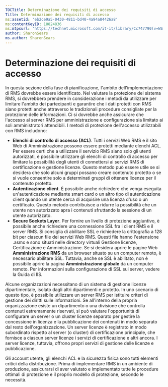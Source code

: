 ```yaml
---
TOCTitle: Determinazione dei requisiti di accesso
Title: Determinazione dei requisiti di accesso
ms:assetid: 'eb2ce9a5-0430-4811-bd40-4a94a84426a8'
ms:contentKeyID: 18824836
ms:mtpsurl: 'https://technet.microsoft.com/it-it/library/Cc747790(v=WS.10)'
author: SharonSears
ms.author: SharonSears
---
```


Determinazione dei requisiti di accesso
=======================================

In questa sezione della fase di pianificazione, l'ambito dell'implementazione di RMS dovrebbe essere identificato. Nel valutare la protezione del sistema RMS, si dovrebbero prendere in considerazione i metodi da utilizzare per limitare l'ambito dei partecipanti e garantire che i dati protetti con RMS siano protetti anche attraverso le tradizionali procedure consigliate per la protezione delle informazioni. Ci si dovrebbe anche assicurare che l'accesso al server RMS per amministrazione e configurazione sia limitato ai soli amministratori attendibili. I metodi di protezione dell'accesso utilizzabili con RMS includono:

-   **Elenchi di controllo di accesso (ACL)**. Tutti i servizi Web RMS e il sito Web di Amministrazione possono essere protetti mediante elenchi ACL. Per essere certi che a utilizzare il servizio RMS siano solo gli utenti autorizzati, è possibile utilizzare gli elenchi di controllo di accesso per limitare la possibilità degli utenti di connettersi ai servizi RMS di certificazione e gestione licenze. Questo metodo può essere utile se si desidera che solo alcuni gruppi possano creare contenuto protetto o se si vuole consentire solo a determinati gruppi di ottenere licenze per il contenuto protetto.
-   **Autenticazione client**. È possibile anche richiedere che venga eseguita un'autenticazione mediante smart card o un altro tipo di autenticazione client quando un utente cerca di acquisire una licenza d'uso o un certificato. Questo metodo contribuisce a ridurre la possibilità che un utente non autorizzato apra i contenuti sfruttando la sessione di un utente autorizzato.
-   **Secure Sockets Layer**. Per fornire un livello di protezione aggiuntivo, è possibile anche richiedere una connessione SSL fra i client RMS e il server RMS. Si consiglia di abilitare SSL e richiedere la crittografia a 128 bit per ciascun file dei servizi Web RMS. Questi file hanno l'estensione .asmx e sono situati nelle directory virtuali Gestione licenze, Certificazione e Amministrazione. Se si desidera aprire le pagine Web **Amministrazione RMS** da un browser situato su un computer remoto, è necessario abilitare SSL. Tuttavia, anche se SSL è abilitato, non è possibile aprire la pagina **Amministrazione globale** da un computer remoto.
    Per informazioni sulla configurazione di SSL sui server, vedere la Guida di IIS.

Alcune organizzazioni necessitano di un sistema di gestione licenze dipartimentale, isolato dagli altri dipartimenti e protetto. In uno scenario di questo tipo, è possibile utilizzare un server RMS per istituire criteri di gestione dei diritti sulle informazioni. Se all'interno della propria organizzazione esiste un dipartimento o una divisione che controlla contenuti estremamente riservati, si può valutare l'opportunità di configurare un server o un cluster licenze separato per gestire la concessione in licenza e la pubblicazione dei contenuti in modo separato dal resto dell'organizzazione. Un server licenze è registrato in modo subordinato rispetto al server (o cluster) di certificazione principale, che fornisce a ciascun server licenze i servizi di certificazione e altri ancora. I server licenze, tuttavia, offrono propri servizi di gestione delle licenze e pubblicazione.

Gli account utente, gli elenchi ACL e la sicurezza fisica sono tutti elementi critici della distribuzione. Prima di implementare RMS in un ambiente di produzione, assicurarsi di aver valutato e implementato tutte le procedure ottimali di protezione e il proprio modello di protezione, secondo le necessità.
